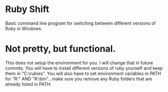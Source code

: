 # Ruby Shift
Basic command line program for switching between different versions of Ruby in Windows.




# Not pretty, but functional. 


This does not setup the environment for you. I will change that in future commits. You will have to install different versions of ruby yourself and keep them in "C:\rubies". You will also have to set environment variables in PATH for "R:\" AND "R:\bin"...make sure you remove any Ruby folders that are already listed in PATH.
